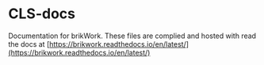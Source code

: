 # CLS-docs

Documentation for brikWork. These files are complied and hosted with read the docs at [https://brikwork.readthedocs.io/en/latest/](https://brikwork.readthedocs.io/en/latest/)
